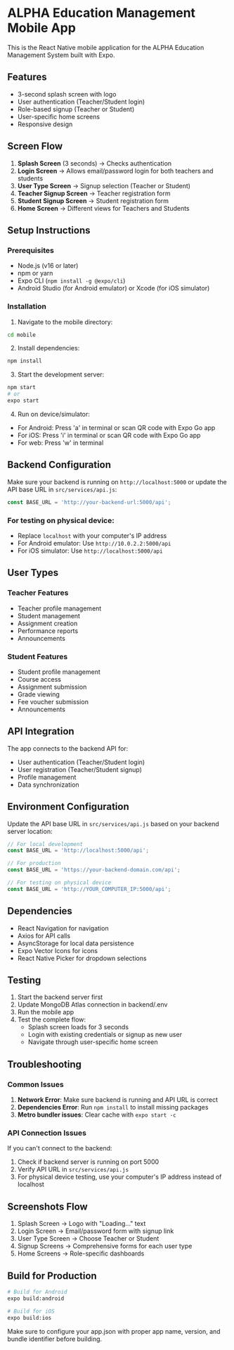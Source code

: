 # ALPHA Education Management Mobile App

This is the React Native mobile application for the ALPHA Education Management System built with Expo.

## Features

- 3-second splash screen with logo
- User authentication (Teacher/Student login)
- Role-based signup (Teacher or Student)
- User-specific home screens
- Responsive design

## Screen Flow

1. **Splash Screen** (3 seconds) → Checks authentication
2. **Login Screen** → Allows email/password login for both teachers and students
3. **User Type Screen** → Signup selection (Teacher or Student)
4. **Teacher Signup Screen** → Teacher registration form
5. **Student Signup Screen** → Student registration form
6. **Home Screen** → Different views for Teachers and Students

## Setup Instructions

### Prerequisites

- Node.js (v16 or later)
- npm or yarn
- Expo CLI (`npm install -g @expo/cli`)
- Android Studio (for Android emulator) or Xcode (for iOS simulator)

### Installation

1. Navigate to the mobile directory:
```bash
cd mobile
```

2. Install dependencies:
```bash
npm install
```

3. Start the development server:
```bash
npm start
# or
expo start
```

4. Run on device/simulator:
- For Android: Press 'a' in terminal or scan QR code with Expo Go app
- For iOS: Press 'i' in terminal or scan QR code with Expo Go app
- For web: Press 'w' in terminal

## Backend Configuration

Make sure your backend is running on `http://localhost:5000` or update the API base URL in `src/services/api.js`:

```javascript
const BASE_URL = 'http://your-backend-url:5000/api';
```

### For testing on physical device:
- Replace `localhost` with your computer's IP address
- For Android emulator: Use `http://10.0.2.2:5000/api`
- For iOS simulator: Use `http://localhost:5000/api`

## User Types

### Teacher Features
- Teacher profile management
- Student management
- Assignment creation
- Performance reports
- Announcements

### Student Features
- Student profile management
- Course access
- Assignment submission
- Grade viewing
- Fee voucher submission
- Announcements

## API Integration

The app connects to the backend API for:
- User authentication (Teacher/Student login)
- User registration (Teacher/Student signup)
- Profile management
- Data synchronization

## Environment Configuration

Update the API base URL in `src/services/api.js` based on your backend server location:

```javascript
// For local development
const BASE_URL = 'http://localhost:5000/api';

// For production
const BASE_URL = 'https://your-backend-domain.com/api';

// For testing on physical device
const BASE_URL = 'http://YOUR_COMPUTER_IP:5000/api';
```

## Dependencies

- React Navigation for navigation
- Axios for API calls
- AsyncStorage for local data persistence
- Expo Vector Icons for icons
- React Native Picker for dropdown selections

## Testing

1. Start the backend server first
2. Update MongoDB Atlas connection in backend/.env
3. Run the mobile app
4. Test the complete flow:
   - Splash screen loads for 3 seconds
   - Login with existing credentials or signup as new user
   - Navigate through user-specific home screen

## Troubleshooting

### Common Issues

1. **Network Error**: Make sure backend is running and API URL is correct
2. **Dependencies Error**: Run `npm install` to install missing packages
3. **Metro bundler issues**: Clear cache with `expo start -c`

### API Connection Issues

If you can't connect to the backend:
1. Check if backend server is running on port 5000
2. Verify API URL in `src/services/api.js`
3. For physical device testing, use your computer's IP address instead of localhost

## Screenshots Flow

1. Splash Screen → Logo with "Loading..." text
2. Login Screen → Email/password form with signup link
3. User Type Screen → Choose Teacher or Student
4. Signup Screens → Comprehensive forms for each user type
5. Home Screens → Role-specific dashboards

## Build for Production

```bash
# Build for Android
expo build:android

# Build for iOS
expo build:ios
```

Make sure to configure your app.json with proper app name, version, and bundle identifier before building.
